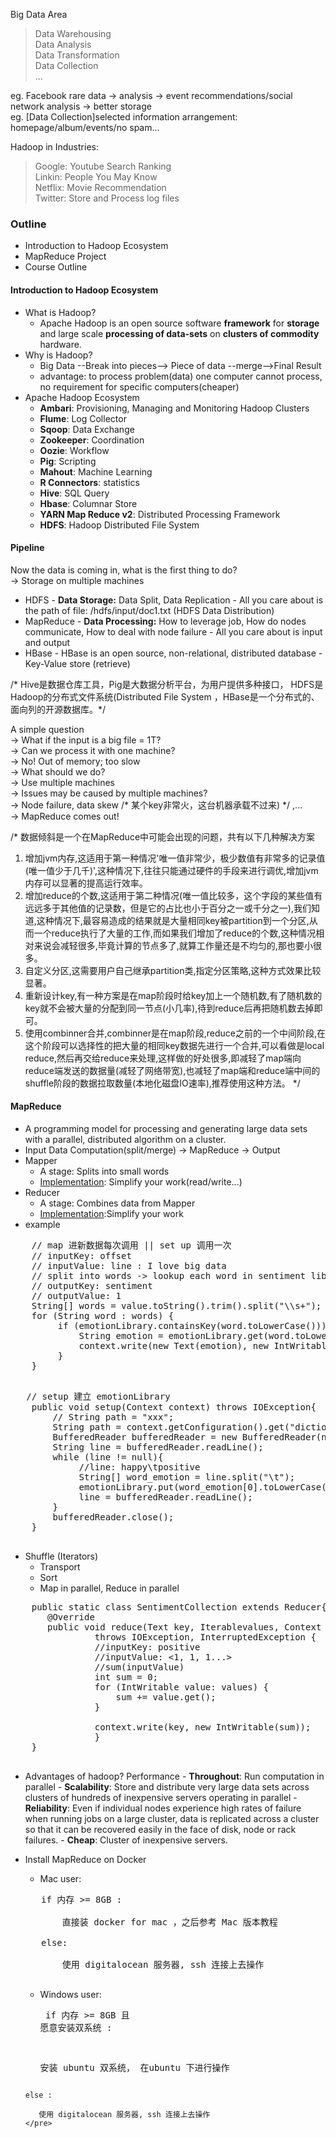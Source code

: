 Big Data Area
> Data Warehousing<br/>
> Data Analysis<br/>
> Data Transformation<br/>
> Data Collection<br/>
> ...<br/>

eg. Facebook rare data -> analysis -> event recommendations/social network analysis -> better storage<br/>
eg. [Data Collection]selected information arrangement: homepage/album/events/no spam...<br/>

Hadoop in Industries:
> Google: Youtube Search Ranking<br/>
> Linkin: People You May Know<br/>
> Netflix: Movie Recommendation<br/>
> Twitter: Store and Process log files<br/>

### Outline ###
 + Introduction to Hadoop Ecosystem
 + MapReduce Project
 + Course Outline
 
 #### Introduction to Hadoop Ecosystem ####
  + What is Hadoop?
       - Apache Hadoop is an open source software **framework** for 
       **storage** and large scale **processing of data-sets** on **clusters of commodity** hardware.
  + Why is Hadoop?
       - Big Data --Break into pieces--> Piece of data --merge-->Final Result
       - advantage: to process problem(data) one computer cannot process, no requirement for specific computers(cheaper)
  + Apache Hadoop Ecosystem
       - **Ambari**: Provisioning, Managing and Monitoring Hadoop Clusters
       - **Flume**: Log Collector
       - **Sqoop**: Data Exchange
       - **Zookeeper**: Coordination
       - **Oozie**: Workflow
       - **Pig**: Scripting
       - **Mahout**: Machine Learning
       - **R Connectors**: statistics
       - **Hive**: SQL Query
       - **Hbase**: Columnar Store
       - **YARN Map Reduce v2**: Distributed Processing Framework
       - **HDFS**: Hadoop Distributed File System
 
 #### Pipeline ####
  Now the data is coming in, what is the first thing to do?<br/>
  -> Storage on multiple machines
  + HDFS
        - **Data Storage:** Data Split, Data Replication
        - All you care about is the path of file: /hdfs/input/doc1.txt (HDFS Data  Distribution)
  + MapReduce
        - **Data Processing:** How to leverage job, How do nodes communicate, How to deal with node failure
        - All you care about is input and output
  + HBase
        - HBase is an open source, non-relational, distributed database
        - Key-Value store (retrieve)
        
 /* Hive是数据仓库工具，Pig是大数据分析平台，为用户提供多种接口，	HDFS是Hadoop的分布式文件系统(Distributed File System ，HBase是一个分布式的、面向列的开源数据库。*/
  
  A simple question <br/>
  -> What if the input is a big file = 1T? <br/>
  -> Can we process it with one machine? <br/>
  -> No! Out of memory; too slow <br/>
  -> What should we do? <br/>
  -> Use multiple machines <br/>
  -> Issues may be caused by multiple machines? <br/>
  -> Node failure, data skew /* 某个key非常火，这台机器承载不过来) */ ,... <br/>
  -> MapReduce comes out!<br/>
  
  /*
  数据倾斜是一个在MapReduce中可能会出现的问题，共有以下几种解决方案 <br/>
  1. 增加jvm内存,这适用于第一种情况'唯一值非常少，极少数值有非常多的记录值(唯一值少于几千)',这种情况下,往往只能通过硬件的手段来进行调优,增加jvm内存可以显著的提高运行效率。
  2. 增加reduce的个数,这适用于第二种情况(唯一值比较多，这个字段的某些值有远远多于其他值的记录数，但是它的占比也小于百分之一或千分之一),我们知道,这种情况下,最容易造成的结果就是大量相同key被partition到一个分区,从而一个reduce执行了大量的工作,而如果我们增加了reduce的个数,这种情况相对来说会减轻很多,毕竟计算的节点多了,就算工作量还是不均匀的,那也要小很多。
  3. 自定义分区,这需要用户自己继承partition类,指定分区策略,这种方式效果比较显著。
  4. 重新设计key,有一种方案是在map阶段时给key加上一个随机数,有了随机数的key就不会被大量的分配到同一节点(小几率),待到reduce后再把随机数去掉即可。
  5. 使用combinner合并,combinner是在map阶段,reduce之前的一个中间阶段,在这个阶段可以选择性的把大量的相同key数据先进行一个合并,可以看做是local reduce,然后再交给reduce来处理,这样做的好处很多,即减轻了map端向reduce端发送的数据量(减轻了网络带宽),也减轻了map端和reduce端中间的shuffle阶段的数据拉取数量(本地化磁盘IO速率),推荐使用这种方法。
  */
  
  #### MapReduce ####
   + A programming model for processing and generating large data sets with a parallel, distributed algorithm on a cluster.
   + Input Data Computation(split/merge) -> MapReduce -> Output
   + Mapper
        - A stage: Splits into small words
        - [Implementation](https://hadoop.apache.org/docs/r2.6.2/api/org/apache/hadoop/mapreduce/Mapper.html): Simplify your work(read/write...)
   + Reducer
        - A stage: Combines data from Mapper
        - [Implementation](https://hadoop.apache.org/docs/r2.6.2/api/org/apache/hadoop/mapreduce/Reducer.html):Simplify your work
   + example<br/>
   
   <pre name = "code" class="java">
    // map 进新数据每次调用 || set up 调用一次
    // inputKey: offset
    // inputValue: line : I love big data
    // split into words -> lookup each word in sentiment library
    // outputKey: sentiment
    // outputValue: 1
    String[] words = value.toString().trim().split("\\s+"); //split by space
    for (String word : words) {
         if (emotionLibrary.containsKey(word.toLowerCase())) {
             String emotion = emotionLibrary.get(word.toLowerCase());
             context.write(new Text(emotion), new IntWritable(1));
         }
    }
    </pre> 
    
   <pre name = "code" class="java">
   // setup 建立 emotionLibrary
    public void setup(Context context) throws IOException{
        // String path = "xxx";
        String path = context.getConfiguration().get("dictionary");
        BufferedReader bufferedReader = new BufferedReader(new FileReader(path));
        String line = bufferedReader.readLine();
        while (line != null){
             //line: happy\tpositive
             String[] word_emotion = line.split("\t");
             emotionLibrary.put(word_emotion[0].toLowerCase(), word_emotion[1]);
             line = bufferedReader.readLine();
        }
        bufferedReader.close();
    }
   </pre> 
   
   + Shuffle (Iterators)
        - Transport
        - Sort
        - Map in parallel, Reduce in parallel
   
   <pre name = "code" class="java">
    public static class SentimentCollection extends Reducer<Text, IntWritable, Text, IntWritable>{
       @Override
       public void reduce(Text key, Iterable<IntWritable>values, Context context)
                throws IOException, InterruptedException {
                //inputKey: positive
                //inputValue: <1, 1, 1...>
                //sum(inputValue)
                int sum = 0;
                for (IntWritable value: values) {
                    sum += value.get();
                }
                
                context.write(key, new IntWritable(sum));
                }
    }
   </pre> 
        
  + Advantages of hadoop? Performance
        - **Throughout**: Run computation in parallel
        - **Scalability**: Store and distribute very large data sets across clusters of hundreds of inexpensive servers operating in parallel
        - **Reliability**: Even if individual nodes experience high rates of failure when running jobs on a large cluster, data is replicated across a cluster so that it can be recovered easily in the face of disk, node or rack failures.
        - **Cheap**: Cluster of inexpensive servers.
  
   + Install MapReduce on Docker
        - Mac user: 
        <pre name = "code">
        if 内存 >= 8GB :

            直接装 docker for mac ，之后参考 Mac 版本教程

        else:
    
            使用 digitalocean 服务器, ssh 连接上去操作
        </pre> 
        - Windows user:
         <pre name = "code">
         if 内存 >= 8GB 且 愿意安装双系统 :

            安装 ubuntu 双系统， 在ubuntu 下进行操作

         else :
    
            使用 digitalocean 服务器, ssh 连接上去操作 
         </pre>
